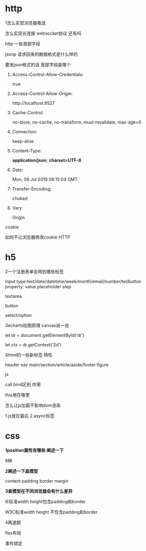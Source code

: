 # http

1怎么实现浏览器推送

怎么实现长连接 websocket协议 还有吗

http 一些首部字段

jsonp 请求回来的数据格式是什么样的 

要发json格式的话 首部字段是哪个  

1. Access-Control-Allow-Credentials: 

   true

2. Access-Control-Allow-Origin: 

   http://localhost:9527

3. Cache-Control: 

   no-store, no-cache, no-transform, must-revalidate, max-age=0

4. Connection: 

   keep-alive

5. Content-Type: 

   **application/json**; **charset=UTF-8**

6. Date: 

   Mon, 08 Jul 2019 08:15:04 GMT

7. Transfer-Encoding: 

   chuked

8. Vary: 

   Origin

cookie 

如何不让浏览器修改cookie HTTP

# h5

2一个注册表单会用到哪些标签

input   type:text/date/datetime/week/month/email/number/tel/button    property: value placeholder step

textarea

button

select/option

3echarts绘图原理 canvas说一说

<canvas id='dr'></canvas>

let dr = document.getElementById('dr')

let ctx = dr.getContext('2d')

4html的一些新标签 特性 

header nav main/section/article/aside/footer   figure

js

call bind区别 作用

this用在哪里

怎么让js加载不影响dom渲染

1.js放在最后 2.async标签

# css

**1position属性有哪些 阐述一下**

6种

**2阐述一下盒模型**

content padding border margin

**3盒模型在不同浏览器会有什么差异**

IE标准width height包含padding和border

W3C标准width height 不包含padding和border

4两道题

flex布局

事件绑定